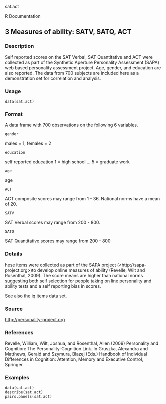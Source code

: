 sat.act

R Documentation

## 3 Measures of ability: SATV, SATQ, ACT

### Description

Self reported scores on the SAT Verbal, SAT Quantitative and ACT were
collected as part of the Synthetic Aperture Personality Assessment (SAPA) web
based personality assessment project. Age, gender, and education are also
reported. The data from 700 subjects are included here as a demonstration set
for correlation and analysis.

### Usage

    data(sat.act)

### Format

A data frame with 700 observations on the following 6 variables.

`gender`

males = 1, females = 2

`education`

self reported education 1 = high school ... 5 = graduate work

`age`

age

`ACT`

ACT composite scores may range from 1 - 36. National norms have a mean of 20.

`SATV`

SAT Verbal scores may range from 200 - 800.

`SATQ`

SAT Quantitative scores may range from 200 - 800

### Details

hese items were collected as part of the SAPA project (<http://sapa-
project.org>)to develop online measures of ability (Revelle, Wilt and
Rosenthal, 2009). The score means are higher than national norms suggesting
both self selection for people taking on line personality and ability tests
and a self reporting bias in scores.

See also the iq.items data set.

### Source

<http://personality-project.org>

### References

Revelle, William, Wilt, Joshua, and Rosenthal, Allen (2009) Personality and
Cognition: The Personality-Cognition Link. In Gruszka, Alexandra and Matthews,
Gerald and Szymura, Blazej (Eds.) Handbook of Individual Differences in
Cognition: Attention, Memory and Executive Control, Springer.

### Examples

    
    data(sat.act)
    describe(sat.act)
    pairs.panels(sat.act)

